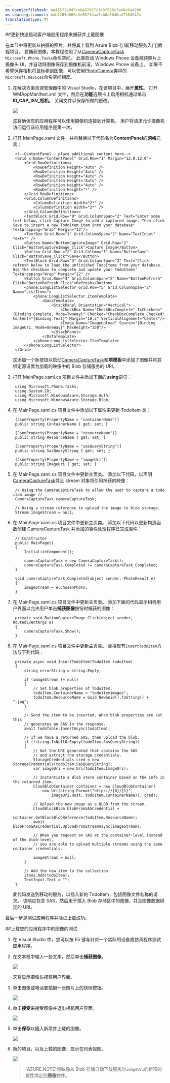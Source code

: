 ```yaml
---
ms.openlocfilehash: 4e415f2a947ce8a87d27c1e3f568c7a40c6a4280
ms.sourcegitcommit: bab1265d669c3e6871daa7cb8a5640a47104947a
translationtype: MT
---
```


##<a name="add-select-images"></a>更新快速启动客户端应用程序来捕获并上载图像

在本节中将更新从拍摄的照片，并将其上载到 Azure Blob 存储[移动服务入门]教程项目。 要捕获图像，本教程使用了从[CameraCaptureTask] `Microsoft.Phone.Tasks`命名空间。 此类启动 Windows Phone 设备捕获照片上摄像头 UI，并自动将图像保存到摄像机前滚，Windows Phone 设备上。 如果不希望保存相机将鼠标移到图像，可以使用[PhotoCamera]类中的`Microsoft.Devices`命名空间相反。

1. 在解决方案资源管理器中的 Visual Studio，在该项目中，展开**属性**。 打开 WMAppManifest.xml 文件，然后在**功能**选项卡上启用相机通过单击**ID\_CAP\_ISV\_相机**。 关闭文件以保存所做的更改。

    ![](./media/mobile-services-windows-phone-upload-to-blob-storage/mobile-upload-blob-app-WMAppmanifest-wp8.png)

    这将确保您的应用程序可以使用摄像机连接到计算机。 用户将请求允许摄像机访问运行该应用程序是第一次。

2. 打开 MainPage.xaml 文件，并将替换以下代码名为**ContentPanel**的**网格**元素︰

        <!--ContentPanel - place additional content here-->
        <Grid x:Name="ContentPanel" Grid.Row="1" Margin="12,0,12,0">
            <Grid.RowDefinitions>
                <RowDefinition Height="Auto" />
                <RowDefinition Height="Auto" />
                <RowDefinition Height="Auto" />
                <RowDefinition Height="Auto" />
                <RowDefinition Height="Auto" />
                <RowDefinition Height="*" />
            </Grid.RowDefinitions>
            <Grid.ColumnDefinitions>
                <ColumnDefinition Width="2*" />
                <ColumnDefinition Width="2*" />
            </Grid.ColumnDefinitions>
            <TextBlock Grid.Row="0" Grid.ColumnSpan="2" Text="Enter some text below, click Capture Image to add a captured image. Then click Save to insert a new TodoItem item into your database" TextWrapping="Wrap" Margin="12"/>
            <TextBox Grid.Row="1" Grid.ColumnSpan="2" Name="TextInput" Text="" />
            <Button Name="ButtonCaptureImage" Grid.Row="2" Click="ButtonCaptureImage_Click">Capture Image</Button>
            <Button Grid.Row ="2" Grid.Column="1" Name="ButtonSave" Click="ButtonSave_Click">Save</Button>
            <TextBlock Grid.Row="3" Grid.ColumnSpan="2" Text="Click refresh below to load the unfinished TodoItems from your database. Use the checkbox to complete and update your TodoItems" TextWrapping="Wrap" Margin="12" />
            <Button Grid.Row="4" Grid.ColumnSpan="2" Name="ButtonRefresh" Click="ButtonRefresh_Click">Refresh</Button>
            <phone:LongListSelector Grid.Row="5" Grid.ColumnSpan="2" Name="ListItems">
                <phone:LongListSelector.ItemTemplate>
                    <DataTemplate>
                        <StackPanel Orientation="Vertical">
                            <CheckBox Name="CheckBoxComplete" IsChecked="{Binding Complete, Mode=TwoWay}" Checked="CheckBoxComplete_Checked" Content="{Binding Text}" Margin="10,5" VerticalAlignment="Center"/>
                            <Image Name="ImageUpload" Source="{Binding ImageUri, Mode=OneWay}" MaxHeight="150"/>
                        </StackPanel>
                    </DataTemplate>
                </phone:LongListSelector.ItemTemplate>
            </phone:LongListSelector>
        </Grid>


    这添加一个新按钮以启动[CameraCaptureTask]和**项模板**中添加了图像并将其绑定源设置为加载的映像中的 Blob 存储服务的 URI。

3. 打开 MainPage.xaml.cs 项目文件并添加下面的**using**语句︰
    
        using Microsoft.Phone.Tasks;
        using System.IO;
        using Microsoft.WindowsAzure.Storage.Auth;
        using Microsoft.WindowsAzure.Storage.Blob;
    
4. 在 MainPage.xaml.cs 项目文件中添加以下属性来更新 TodoItem 类︰

        [JsonProperty(PropertyName = "containerName")]
        public string ContainerName { get; set; }
        
        [JsonProperty(PropertyName = "resourceName")]
        public string ResourceName { get; set; }
        
        [JsonProperty(PropertyName = "sasQueryString")]
        public string SasQueryString { get; set; }
        
        [JsonProperty(PropertyName = "imageUri")]
        public string ImageUri { get; set; } 

5. 在 MainPage.xaml.cs 项目文件中更新主页类。 添加以下代码，以声明[CameraCaptureTask]并且 stream 对象将引用捕获的映像︰

        // Using the CameraCaptureTask to allow the user to capture a todo item image //
        CameraCaptureTask cameraCaptureTask;
        
        // Using a stream reference to upload the image to blob storage.
        Stream imageStream = null;

6. 在 MainPage.xaml.cs 项目文件中更新主页类。 添加以下代码以更新构造函数创建 CameraCaptureTask 并添加的事件处理程序已完成事件︰

        // Constructor
        public MainPage()
        {
            InitializeComponent();
            
            cameraCaptureTask = new CameraCaptureTask();
            cameraCaptureTask.Completed += cameraCaptureTask_Completed;
        }
        
        void cameraCaptureTask_Completed(object sender, PhotoResult e)
        {
            imageStream = e.ChosenPhoto;
        }

7. 在 MainPage.xaml.cs 项目文件中更新主页类。 添加下面的代码显示相机用户界面以允许用户单击**捕获图像**按钮时捕获的图像︰

        private void ButtonCaptureImage_Click(object sender, RoutedEventArgs e)
        {
            cameraCaptureTask.Show();
        }


8. 在 MainPage.xaml.cs 项目文件中更新主页类。 替换现有`InsertTodoItem`方法与下列代码︰
 
        private async void InsertTodoItem(TodoItem todoItem)
        {
            string errorString = string.Empty;            
            
            if (imageStream != null)
            {
                // Set blob properties of TodoItem.
                todoItem.ContainerName = "todoitemimages";
                todoItem.ResourceName = Guid.NewGuid().ToString() + ".jpg";
            }                       
            
            // Send the item to be inserted. When blob properties are set this
            // generates an SAS in the response.
            await todoTable.InsertAsync(todoItem);  
            
            // If we have a returned SAS, then upload the blob.
            if (!string.IsNullOrEmpty(todoItem.SasQueryString))
            {
                // Get the URI generated that contains the SAS 
                // and extract the storage credentials.
                StorageCredentials cred = new StorageCredentials(todoItem.SasQueryString);
                var imageUri = new Uri(todoItem.ImageUri);
                
                // Instantiate a Blob store container based on the info in the returned item.
                CloudBlobContainer container = new CloudBlobContainer(
                    new Uri(string.Format("https://{0}/{1}",
                        imageUri.Host, todoItem.ContainerName)), cred);                
                
                // Upload the new image as a BLOB from the stream.
                CloudBlockBlob blobFromSASCredential =
                    container.GetBlockBlobReference(todoItem.ResourceName);
                await blobFromSASCredential.UploadFromStreamAsync(imageStream);
                
                // When you request an SAS at the container-level instead of the blob-level,
                // you are able to upload multiple streams using the same container credentials.

                imageStream = null;
            }              
            
            // Add the new item to the collection.
            items.Add(todoItem);
            TextInput.Text = "";
        }


    此代码发送到移动的服务，以插入新的 TodoItem，包括图像文件名称的请求。 该响应包含 SAS，然后用于插入 Blob 存储区中的图像，并且图像数据绑定的 URI。

最后一步是测试应用程序并验证上载成功。
        
##<a name="test"></a>上载您的应用程序中的图像的测试

1. 在 Visual Studio 中，您可以按 F5 键与针对一个实际的设备或仿真程序测试应用程序。

2. 在文本框中输入一些文本，然后单击**捕获图像**。

    ![](./media/mobile-services-windows-phone-upload-to-blob-storage/mobile-upload-blob-app-view-wp8.png)

    这将显示摄像头捕获用户界面。 

3. 单击图像或电话要拍摄一张照片上的快照按钮。
  
    ![](./media/mobile-services-windows-phone-upload-to-blob-storage/mobile-upload-blob-app-view-camera-wp8.png)

4. 单击**接受**来接受图像并退出相机用户界面。

    ![](./media/mobile-services-windows-phone-upload-to-blob-storage/mobile-upload-blob-app-view-camera-accept-wp8.png)

5. 单击**保存**以插入新项并上载的图像。

    ![](./media/mobile-services-windows-phone-upload-to-blob-storage/mobile-upload-blob-app-view-save-wp8.png)

6. 新的项目，以及上载的图像，显示在列表视图。

    ![](./media/mobile-services-windows-phone-upload-to-blob-storage/mobile-upload-blob-app-view-final-wp8.png)

   >[AZURE.NOTE]将映像从 Blob 存储自动下载服务时<code>imageUri</code>的新项的属性绑定到<strong>图像</strong>控件。


[开始使用移动服务]: ../articles/mobile-services-windows-phone-get-started.md
[CameraCaptureTask]: http://msdn.microsoft.com/library/windowsphone/develop/microsoft.phone.tasks.cameracapturetask(v=vs.105).aspx
[PhotoCamera]: http://msdn.microsoft.com/library/windowsphone/develop/microsoft.devices.photocamera(v=vs.105).aspx
